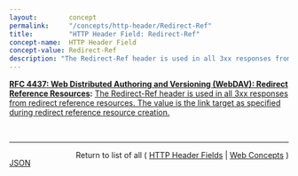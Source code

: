 ```yaml
---
layout:        concept
permalink:     "/concepts/http-header/Redirect-Ref"
title:         "HTTP Header Field: Redirect-Ref"
concept-name:  HTTP Header Field
concept-value: Redirect-Ref
description: "The Redirect-Ref header is used in all 3xx responses from redirect reference resources. The value is the link target as specified during redirect reference resource creation."
---
```


**[RFC 4437: Web Distributed Authoring and Versioning (WebDAV): Redirect Reference Resources](/specs/IETF/RFC/4437 "This specification defines an extension to Web Distributed Authoring and Versioning (WebDAV) to allow clients to author HTTP redirect reference resources whose default response is an HTTP/1.1 3xx (Redirection) status code. A redirect reference makes it possible to access the target resourced indirectly through any URI mapped to the redirect reference resource. This specification does not address remapping of trees of resources or regular expression based redirections. There are no integrity guarantees associated with redirect reference resources. Other mechanisms can also be used to achieve the same functionality as this specification. This specification allows operators to experiment with this mechanism and develop experience on what is the best approach to the problem."):** [The Redirect-Ref header is used in all 3xx responses from redirect reference resources. The value is the link target as specified during redirect reference resource creation.](http://tools.ietf.org/html/rfc4437#section-12.1 "Read documentation for HTTP Header Field &#34;Redirect-Ref&#34;")

<br/>
<hr/>

<p style="float : left"><a href="./Redirect-Ref.json" title="JSON representing this particular Web Concept value">JSON</a></p>
<p style="text-align: right">Return to list of all ( <a href="../http-headers">HTTP Header Fields</a> | <a href="../">Web Concepts</a> )</p>
